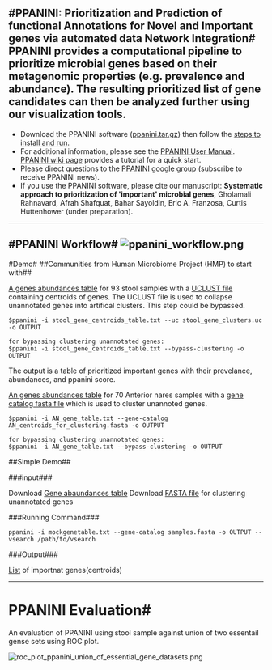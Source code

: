 #PPANINI: Prioritization and Prediction of functional Annotations for Novel and Important genes via automated data Network Integration#
PPANINI provides a computational pipeline to prioritize microbial genes based on their metagenomic properties (e.g. prevalence and abundance). The resulting prioritized list of gene candidates can then be analyzed further using our visualization tools.
----

 * Download the PPANINI software ([ppanini.tar.gz](https://bitbucket.org/biobakery/ppanini/downloads/biobakery-ppanini-0.6.0.tar.gz)) then follow the [steps to install and run](https://bitbucket.org/biobakery/ppanini/).
 * For additional information, please see the [PPANINI User Manual](https://bitbucket.org/biobakery/ppanini/). [PPANINI wiki page](https://bitbucket.org/biobakery/biobakery/wiki/PPANINI) provides a tutorial for a quick start. 
 * Please direct questions to the [PPANINI google group](https://groups.google.com/forum/#!forum/ppanini-users) (subscribe to receive PPANINI news).
 * If you use the PPANINI software, please cite our manuscript: **Systematic approach to prioritization of 'important' microbial genes**, Gholamali Rahnavard, Afrah Shafquat, Bahar Sayoldin, Eric A. Franzosa, Curtis Huttenhower (under preparation).
  	

----
#PPANINI Workflow#
![ppanini_workflow.png](https://bitbucket.org/repo/rnag7z/images/5336251-ppanini_workflow.png)
----
#Demo#
##Communities from Human Microbiome Project (HMP) to start with##

[A genes abundances table](https://www.dropbox.com/s/drxvgs42iyvk5k0/stool_gene_centroids_table.txt?dl=0) for 93 stool samples with a
[UCLUST file](https://www.dropbox.com/s/b8ufu3ryiyuo3ax/stool_gene_clusters.uc?dl=0) containing centroids of genes. The UCLUST file is used to collapse unannotated
genes into artifical clusters. This step could be bypassed.
```
$ppanini -i stool_gene_centroids_table.txt --uc stool_gene_clusters.uc -o OUTPUT 

for bypassing clustering unannotated genes:
$ppanini -i stool_gene_centroids_table.txt --bypass-clustering -o OUTPUT 
```
The output is a table of prioritized important genes with their prevelance, abundances, and ppanini score.

[An genes abundances table](https://www.dropbox.com/s/lnpef7hixuimm62/AN_gene_table.txt?dl=0) for 70 Anterior nares samples with a 
[gene catalog fasta file](https://www.dropbox.com/s/2mohfte3lkplqsy/AN_centroids_for_clustering.fasta?dl=0) which is used to cluster unannoted genes.
```
$ppanini -i AN_gene_table.txt --gene-catalog AN_centroids_for_clustering.fasta -o OUTPUT 

for bypassing clustering unannotated genes:
$ppanini -i AN_gene_table.txt --bypass-clustering -o OUTPUT 
```

##Simple Demo##

###input###

Download [Gene abaundances table](https://www.dropbox.com/s/utrjt28sxn16glu/genetable.txt?dl=0)
Download [FASTA file](https://www.dropbox.com/s/2bgyid79rf97lg0/samples.fasta?dl=0) for clustering unannotated genes

###Running Command###
```
ppanini -i mockgenetable.txt --gene-catalog samples.fasta -o OUTPUT --vsearch /path/to/vsearch
```

###Output###

[List](https://www.dropbox.com/s/c1q7zw90uuekx2k/genetable_imp_centroid_prev_abund.txt?dl=0) of importnat genes(centroids)

----
# PPANINI Evaluation#
An evaluation of PPANINI using stool sample against union of two essentail gense sets using ROC plot.

![roc_plot_ppanini_union_of_essential_gene_datasets.png](https://bitbucket.org/repo/49y6o9/images/3568610095-roc_plot_ppanini_union_of_essential_gene_datasets.png)